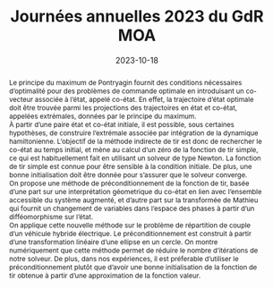 ---
title: Journées annuelles 2023 du GdR MOA

event: Journées annuelles 2023 du GdR MOA
event_url: https://gdrmoa.math.cnrs.fr/journees-annuelles-2023-du-gdr-moa/

location: Perpignan, France 

summary: Méthode de contrôle optimal à deux niveaux et son application à la répartition du couple dans un véhicule hybride
abstract: 'Le principe du maximum de Pontryagin fournit des conditions nécessaires d’optimalité pour des problèmes de commande optimale en introduisant un co-vecteur associée à l’état, appelé co-état. En effet, la trajectoire d’état optimale doit être trouvée parmi les projections des trajectoires en état et co-état, appelées extrémales, données par le principe du maximum. \

À partir d’une paire état et co-état initiale, il est possible, sous certaines hypothèses, de construire l’extrémale associée par intégration de la dynamique hamiltonienne. L’objectif de la méthode indirecte de tir est donc de rechercher le co-état au temps initial, et mène au calcul d’un zéro de la fonction de tir simple, ce qui est habituellement fait en utilisant un solveur de type Newton. La fonction de tir simple est connue pour être sensible à la condition initiale. De plus, une bonne initialisation doit être donnée pour s’assurer que le solveur converge. \

On propose une méthode de préconditionnement de la fonction de tir, basée d’une part sur une interprétation géometrique du co-état en lien avec l’ensemble accessible du système augmenté, et d’autre part sur la transformée de Mathieu qui fournit un changement de variables dans l’espace des phases à partir d’un difféomorphisme sur l’état. \

On applique cette nouvelle méthode sur le problème de répartition de couple d’un véhicule hybride électrique. Le préconditionnement est construit à partir d’une transformation linéaire d’une ellipse en un cercle. On montre numériquement que cette méthode permet de réduire le nombre d’itérations de notre solveur. De plus, dans nos expériences, il est préferable d’utiliser le préconditionnement plutôt que d’avoir une bonne initialisation de la fonction de tir obtenue à partir d’une approximation de la fonction valeur.'

# Talk start and end times.
#   End time can optionally be hidden by prefixing the line with `#`.
date: '2023-10-18'
date_end: '2023-10-20'
all_day: true

# Schedule page publish date (NOT talk date).
publishDate: '2024-04-08'

authors: 
- Olivier Cots
- Rémy Dutto
- Sophie Jan
- Serge Laporte

tags:
- Optimal control
- Bilevel optimal control
- Neural network

# Is this a featured talk? (true/false)
featured: false
url_code: ''
url_pdf: uploads/2023_GDR_MOA.pdf
url_slides: ''
url_video: ''
---